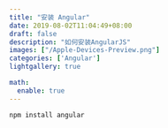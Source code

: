 ```yaml
---
title: "安装 Angular"
date: 2019-08-02T11:04:49+08:00
draft: false
description: "如何安装AngularJS"
images: ["/Apple-Devices-Preview.png"]
categories: ['Angular']
lightgallery: true

math:
  enable: true
---
```

```javascript
npm install angular
```